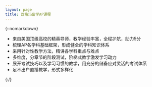```yaml
---
layout: page
title: 西格玛留学AP课程
---
```



{::nomarkdown}<ul>
<li> 来自美国顶级高校的精英导师，教学经验丰富，全程护航，助力5分 </li>
<li> 梳理AP各学科基础框架，形成健全的学科知识体系 </li>
<li> 采用针对性教学方法，精讲各学科重点与难点 </li>
<li> 多维度，分章节的阶段测试，阶梯式教学激发学习动力 </li>
<li> 展开考试技巧以及学习习惯的教学，用充分的储备应对灵活的考试体系 </li>
<li>足不出户直播教学，形式多样化</li>
</ul>{:/}
